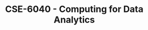 ---
layout: course
title: CSE-6040 - Computing for Data Analytics
aliases: 
course_id: CSE-6040
permalink: /CSE-6040/
---